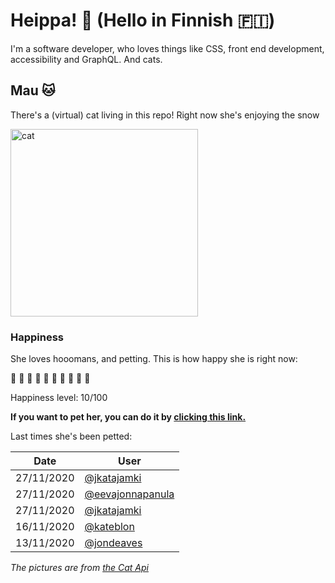 # Heippa! :wave: (Hello in Finnish :finland:)

I'm a software developer, who loves things like CSS, front end development, accessibility and GraphQL. And cats.

<!-- Cat Widget Start -->
## Mau :cat:

There's a (virtual) cat living in this repo! Right now she's enjoying the snow

<img src=https://cdn2.thecatapi.com/images/cdu.jpg alt="cat" width=300 />
  
### Happiness
  She loves hooomans, and petting. This is how happy she is right now: 
  
  :sparkling_heart: :black_heart: :black_heart: :black_heart: :black_heart: :black_heart: :black_heart: :black_heart: :black_heart: :black_heart: 
  
  Happiness level: 10/100
   
  **If you want to pet her, you can do it by [clicking this link.](https://github.com/eevajonnapanula/eevajonnapanula/issues/new?title=pet-cat&body=Just+submit+the+issue+-+that%27s+all+you+have+to+do+%3Acat%3A)**
  
  Last times she's been petted: 

Date | User
------- | ---------
 27/11/2020 | [@jkatajamki](https://github.com/jkatajamki)
27/11/2020 | [@eevajonnapanula](https://github.com/eevajonnapanula)
27/11/2020 | [@jkatajamki](https://github.com/jkatajamki)
16/11/2020 | [@kateblon](https://github.com/kateblon)
13/11/2020 | [@jondeaves](https://github.com/jondeaves)
  

*The pictures are from [the Cat Api](https://thecatapi.com/)*
<!-- Cat Widget End -->
